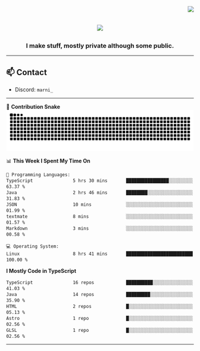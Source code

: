 <img align="right" src="https://komarev.com/ghpvc/?username=itzmarni&label=Profile%20views&color=0e75b6&style=flat">

<h1 align="center">
  <a href="https://git.io/typing-svg">
    <img src="https://readme-typing-svg.herokuapp.com/?lines=Hi+👋,+I'm+Marni!;&center=true&size=30">
  </a>
</h1>
<h3 align="center">I make stuff, mostly private although some public.</h3>

---

## 📫 Contact

- Discord: `marni_`

---

🐍 **Contribution Snake**
<picture>
  <source media="(prefers-color-scheme: dark)" srcset="https://github.com/ItzMarni/ItzMarni/blob/output/github-contribution-grid-snake-dark.svg" />
  <source media="(prefers-color-scheme: light)" srcset="https://github.com/ItzMarni/ItzMarni/blob/output/github-contribution-grid-snake.svg" />
  <img alt="github-snake" src="https://github.com/ItzMarni/ItzMarni/blob/output/github-contribution-grid-snake-dark.svg" />
</picture>

<!--START_SECTION:waka-->
📊 **This Week I Spent My Time On** 

```text
💬 Programming Languages: 
TypeScript               5 hrs 30 mins       ████████████████░░░░░░░░░   63.37 % 
Java                     2 hrs 46 mins       ████████░░░░░░░░░░░░░░░░░   31.83 % 
JSON                     10 mins             ░░░░░░░░░░░░░░░░░░░░░░░░░   01.99 % 
textmate                 8 mins              ░░░░░░░░░░░░░░░░░░░░░░░░░   01.57 % 
Markdown                 3 mins              ░░░░░░░░░░░░░░░░░░░░░░░░░   00.58 % 

💻 Operating System: 
Linux                    8 hrs 41 mins       █████████████████████████   100.00 % 
```

**I Mostly Code in TypeScript** 

```text
TypeScript               16 repos            ██████████░░░░░░░░░░░░░░░   41.03 % 
Java                     14 repos            █████████░░░░░░░░░░░░░░░░   35.90 % 
HTML                     2 repos             █░░░░░░░░░░░░░░░░░░░░░░░░   05.13 % 
Astro                    1 repo              █░░░░░░░░░░░░░░░░░░░░░░░░   02.56 % 
GLSL                     1 repo              █░░░░░░░░░░░░░░░░░░░░░░░░   02.56 % 
```




<!--END_SECTION:waka-->

-------
